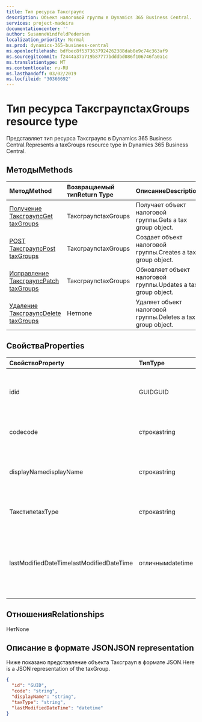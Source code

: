 ```yaml
---
title: Тип ресурса Таксграупс
description: Объект налоговой группы в Dynamics 365 Business Central.
services: project-madeira
documentationcenter: ''
author: SusanneWindfeldPedersen
localization_priority: Normal
ms.prod: dynamics-365-business-central
ms.openlocfilehash: bdfbec8f5373637924262388dab0e9c74c363af9
ms.sourcegitcommit: f2444a37a719b87777bdddbd086f106746fa0a1c
ms.translationtype: MT
ms.contentlocale: ru-RU
ms.lasthandoff: 03/02/2019
ms.locfileid: "30366692"
---
```

# <a name="taxgroups-resource-type"></a><span data-ttu-id="188ed-103">Тип ресурса Таксграупс</span><span class="sxs-lookup"><span data-stu-id="188ed-103">taxGroups resource type</span></span>
<span data-ttu-id="188ed-104">Представляет тип ресурса Таксграупс в Dynamics 365 Business Central.</span><span class="sxs-lookup"><span data-stu-id="188ed-104">Represents a taxGroups resource type in Dynamics 365 Business Central.</span></span>

## <a name="methods"></a><span data-ttu-id="188ed-105">Методы</span><span class="sxs-lookup"><span data-stu-id="188ed-105">Methods</span></span>
| <span data-ttu-id="188ed-106">Метод</span><span class="sxs-lookup"><span data-stu-id="188ed-106">Method</span></span>       | <span data-ttu-id="188ed-107">Возвращаемый тип</span><span class="sxs-lookup"><span data-stu-id="188ed-107">Return Type</span></span>  |<span data-ttu-id="188ed-108">Описание</span><span class="sxs-lookup"><span data-stu-id="188ed-108">Description</span></span>|
|:---------------|:--------|:----------|
|[<span data-ttu-id="188ed-109">Получение Таксграупс</span><span class="sxs-lookup"><span data-stu-id="188ed-109">Get taxGroups</span></span>](../api/dynamics-taxgroups-get.md)|<span data-ttu-id="188ed-110">Таксграупс</span><span class="sxs-lookup"><span data-stu-id="188ed-110">taxGroups</span></span>|<span data-ttu-id="188ed-111">Получает объект налоговой группы.</span><span class="sxs-lookup"><span data-stu-id="188ed-111">Gets a tax group object.</span></span>|
|[<span data-ttu-id="188ed-112">POST Таксграупс</span><span class="sxs-lookup"><span data-stu-id="188ed-112">Post taxGroups</span></span>](../api/dynamics-create-taxgroups.md)|<span data-ttu-id="188ed-113">Таксграупс</span><span class="sxs-lookup"><span data-stu-id="188ed-113">taxGroups</span></span>|<span data-ttu-id="188ed-114">Создает объект налоговой группы.</span><span class="sxs-lookup"><span data-stu-id="188ed-114">Creates a tax group object.</span></span>|
|[<span data-ttu-id="188ed-115">Исправление Таксграупс</span><span class="sxs-lookup"><span data-stu-id="188ed-115">Patch taxGroups</span></span>](../api/dynamics-taxgroups-update.md)|<span data-ttu-id="188ed-116">Таксграупс</span><span class="sxs-lookup"><span data-stu-id="188ed-116">taxGroups</span></span>|<span data-ttu-id="188ed-117">Обновляет объект налоговой группы.</span><span class="sxs-lookup"><span data-stu-id="188ed-117">Updates a tax group object.</span></span>|
|[<span data-ttu-id="188ed-118">Удаление Таксграупс</span><span class="sxs-lookup"><span data-stu-id="188ed-118">Delete taxGroups</span></span>](../api/dynamics-taxgroups-delete.md)|<span data-ttu-id="188ed-119">Нет</span><span class="sxs-lookup"><span data-stu-id="188ed-119">none</span></span>|<span data-ttu-id="188ed-120">Удаляет объект налоговой группы.</span><span class="sxs-lookup"><span data-stu-id="188ed-120">Deletes a tax group object.</span></span>|

## <a name="properties"></a><span data-ttu-id="188ed-121">Свойства</span><span class="sxs-lookup"><span data-stu-id="188ed-121">Properties</span></span>
| <span data-ttu-id="188ed-122">Свойство</span><span class="sxs-lookup"><span data-stu-id="188ed-122">Property</span></span>     | <span data-ttu-id="188ed-123">Тип</span><span class="sxs-lookup"><span data-stu-id="188ed-123">Type</span></span>   |<span data-ttu-id="188ed-124">Описание</span><span class="sxs-lookup"><span data-stu-id="188ed-124">Description</span></span>|
|:---------------|:--------|:----------|
|<span data-ttu-id="188ed-125">id</span><span class="sxs-lookup"><span data-stu-id="188ed-125">id</span></span>|<span data-ttu-id="188ed-126">GUID</span><span class="sxs-lookup"><span data-stu-id="188ed-126">GUID</span></span>|<span data-ttu-id="188ed-127">Уникальный идентификатор Таксграуп.</span><span class="sxs-lookup"><span data-stu-id="188ed-127">The unique ID of the taxGroup.</span></span> <span data-ttu-id="188ed-128">Только для чтения.</span><span class="sxs-lookup"><span data-stu-id="188ed-128">Read-Only.</span></span>|
|<span data-ttu-id="188ed-129">code</span><span class="sxs-lookup"><span data-stu-id="188ed-129">code</span></span>|<span data-ttu-id="188ed-130">строка</span><span class="sxs-lookup"><span data-stu-id="188ed-130">string</span></span>|<span data-ttu-id="188ed-131">Указывает налоговую группу.</span><span class="sxs-lookup"><span data-stu-id="188ed-131">Specifies the tax group.</span></span>|
|<span data-ttu-id="188ed-132">displayName</span><span class="sxs-lookup"><span data-stu-id="188ed-132">displayName</span></span>|<span data-ttu-id="188ed-133">строка</span><span class="sxs-lookup"><span data-stu-id="188ed-133">string</span></span>|<span data-ttu-id="188ed-134">Задает отображаемое имя налоговой группы.</span><span class="sxs-lookup"><span data-stu-id="188ed-134">Specifies the tax group display name.</span></span>|
|<span data-ttu-id="188ed-135">Такстипе</span><span class="sxs-lookup"><span data-stu-id="188ed-135">taxType</span></span>|<span data-ttu-id="188ed-136">строка</span><span class="sxs-lookup"><span data-stu-id="188ed-136">string</span></span>|<span data-ttu-id="188ed-137">Указывает тип налога для группы.</span><span class="sxs-lookup"><span data-stu-id="188ed-137">Specifies the tax type for the group.</span></span>|
|<span data-ttu-id="188ed-138">lastModifiedDateTime</span><span class="sxs-lookup"><span data-stu-id="188ed-138">lastModifiedDateTime</span></span>|<span data-ttu-id="188ed-139">отличным</span><span class="sxs-lookup"><span data-stu-id="188ed-139">datetime</span></span>|<span data-ttu-id="188ed-140">Дата и время последнего изменения налоговой группы.</span><span class="sxs-lookup"><span data-stu-id="188ed-140">The last datetime the tax group was modified.</span></span> <span data-ttu-id="188ed-141">Только для чтения.</span><span class="sxs-lookup"><span data-stu-id="188ed-141">Read-Only.</span></span>|  


## <a name="relationships"></a><span data-ttu-id="188ed-142">Отношения</span><span class="sxs-lookup"><span data-stu-id="188ed-142">Relationships</span></span>
<span data-ttu-id="188ed-143">Нет</span><span class="sxs-lookup"><span data-stu-id="188ed-143">None</span></span>

## <a name="json-representation"></a><span data-ttu-id="188ed-144">Описание в формате JSON</span><span class="sxs-lookup"><span data-stu-id="188ed-144">JSON representation</span></span>

<span data-ttu-id="188ed-145">Ниже показано представление объекта Таксграуп в формате JSON.</span><span class="sxs-lookup"><span data-stu-id="188ed-145">Here is a JSON representation of the taxGroup.</span></span>

```json
{
  "id": "GUID",
  "code": "string",
  "displayName": "string",
  "taxType": "string",
  "lastModifiedDateTime": "datetime"
}

```


